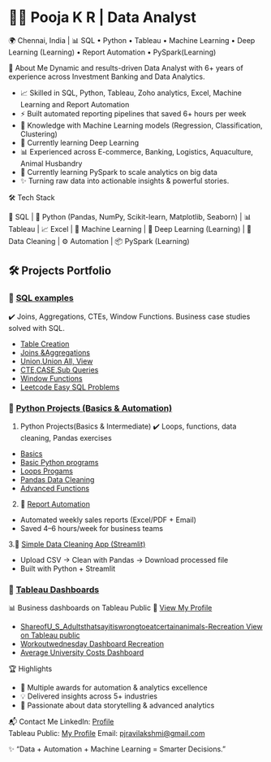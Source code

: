 # 👩‍💻 Pooja K R | Data Analyst
🌍 Chennai, India | 📊 SQL • Python • Tableau • Machine Learning • Deep Learning (Learning) • Report Automation • PySpark(Learning)

🚀 About Me
Dynamic and results-driven Data Analyst with 6+ years of experience across Investment Banking and Data Analytics.
* 📈 Skilled in SQL, Python, Tableau, Zoho analytics, Excel, Machine Learning and Report Automation
* ⚡ Built automated reporting pipelines that saved 6+ hours per week
* 🤖 Knowledge with Machine Learning models (Regression, Classification, Clustering)
* 🧠 Currently learning Deep Learning
* 📊 Experienced across E-commerce, Banking, Logistics, Aquaculture, Animal Husbandry
* 🌱 Currently learning PySpark to scale analytics on big data
* ✨ Turning raw data into actionable insights & powerful stories.

🛠 Tech Stack

💾 SQL | 🐍 Python (Pandas, NumPy, Scikit-learn, Matplotlib, Seaborn) | 📊 Tableau | 📈 Excel | 🤖 Machine Learning | 🧠 Deep Learning (Learning) | 🔄 Data Cleaning | ⚙️ Automation | 📦 PySpark (Learning)

## 🛠️ Projects Portfolio

### 🔹 [SQL examples](https://github.com/pooja2434/SQL-Projects)

✔️ Joins, Aggregations, CTEs, Window Functions. Business case studies solved with SQL.

 * [Table Creation](https://github.com/pooja2434/SQL-Projects/blob/main/Table%20Creation.sql)
 * [Joins &Aggregations](https://github.com/pooja2434/SQL-Projects/blob/main/Joins.%20%26%20Aggregation.sql)
 * [Union,Union All, View](https://github.com/pooja2434/SQL-Projects/blob/main/Union%20%2C%20Union%20ALL%2C%20View.sql)
 * [CTE,CASE,Sub Queries](https://github.com/pooja2434/SQL-Projects/blob/main/CTE%2C%20Case%20%26%20Subqueries.sql)
 * [Window Functions](https://github.com/pooja2434/SQL-Projects/blob/main/Windowfunctions.sql)
 * [Leetcode Easy SQL Problems](https://github.com/pooja2434/SQL-Projects/blob/main/Leet%20Code%20Q%26A%20Easy.sql)
  
### 🔹 [Python Projects (Basics & Automation)](https://github.com/pooja2434/Python-Projects)

1. Python Projects(Basics & Intermediate)
✔️ Loops, functions, data cleaning, Pandas exercises
* [Basics](https://github.com/pooja2434/Python-Projects/blob/main/Basics.ipynb)
* [Basic Python programs](https://github.com/pooja2434/Python-Projects/blob/main/Basic%20Python%20programs.ipynb)
* [Loops Progams](https://github.com/pooja2434/Python-Projects/blob/main/Loops%20Progams.ipynb)
* [Pandas Data Cleaning](https://github.com/pooja2434/Python-Projects/blob/main/Pandas%20Data%20Cleaning.ipynb)
* [Advanced Functions](https://github.com/pooja2434/Python-Projects/blob/main/Advanced%20Functions.ipynb)

2. 🐍 [Report Automation](https://github.com/pooja2434/Report-Automation-Python-Project)
* Automated weekly sales reports (Excel/PDF + Email)
* Saved 4–6 hours/week for business teams

3.🧹 [Simple Data Cleaning App (Streamlit)](https://github.com/pooja2434/simple-data-cleaning-app)
* Upload CSV → Clean with Pandas → Download processed file
* Built with Python + Streamlit


### 🔹 [Tableau Dashboards](https://github.com/pooja2434/Tableau-Dashboards)

📊 Business dashboards on Tableau Public 
🔗 [View My Profile]((https://public.tableau.com/app/profile/pooja2481/vizzes))
* [ShareofU_S_Adultsthatsayitiswrongtoeatcertainanimals-Recreation View on Tableau public](https://public.tableau.com/app/profile/pooja2481/viz/ShareofU_S_Adultsthatsayitiswrongtoeatcertainanimals-Recreation/Dashboard1)
*  [Workoutwednesday Dashboard Recreation](https://public.tableau.com/app/profile/pooja2481/viz/Workoutwednesday2018week4-Recreation/Dashboard1)
*  [Average University Costs Dashboard](https://public.tableau.com/app/profile/pooja2481/viz/AverageUniversityCosts-Conceptsappliedgrey/Dashboard2)

🏆 Highlights
* 🥇 Multiple awards for automation & analytics excellence
* 💡 Delivered insights across 5+ industries
* 📢 Passionate about data storytelling & advanced analytics

📬 Contact Me
LinkedIn: [Profile](https://www.linkedin.com/in/pooja-ravi-11a449204/)  
Tableau Public: [My Profile](https://public.tableau.com/app/profile/pooja2481/vizzes)
Email: pjravilakshmi@gmail.com

✨ “Data + Automation + Machine Learning = Smarter Decisions.”

